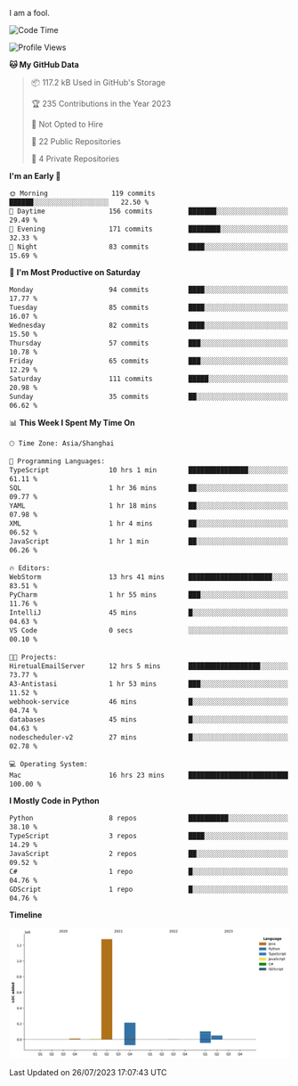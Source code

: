I am a fool.

<!--START_SECTION:waka-->
![Code Time](http://img.shields.io/badge/Code%20Time-567%20hrs%2057%20mins-blue)

![Profile Views](http://img.shields.io/badge/Profile%20Views-0-blue)

**🐱 My GitHub Data** 

> 📦 117.2 kB Used in GitHub's Storage 
 > 
> 🏆 235 Contributions in the Year 2023
 > 
> 🚫 Not Opted to Hire
 > 
> 📜 22 Public Repositories 
 > 
> 🔑 4 Private Repositories 
 > 
**I'm an Early 🐤** 

```text
🌞 Morning                119 commits         ██████░░░░░░░░░░░░░░░░░░░   22.50 % 
🌆 Daytime                156 commits         ███████░░░░░░░░░░░░░░░░░░   29.49 % 
🌃 Evening                171 commits         ████████░░░░░░░░░░░░░░░░░   32.33 % 
🌙 Night                  83 commits          ████░░░░░░░░░░░░░░░░░░░░░   15.69 % 
```
📅 **I'm Most Productive on Saturday** 

```text
Monday                   94 commits          ████░░░░░░░░░░░░░░░░░░░░░   17.77 % 
Tuesday                  85 commits          ████░░░░░░░░░░░░░░░░░░░░░   16.07 % 
Wednesday                82 commits          ████░░░░░░░░░░░░░░░░░░░░░   15.50 % 
Thursday                 57 commits          ███░░░░░░░░░░░░░░░░░░░░░░   10.78 % 
Friday                   65 commits          ███░░░░░░░░░░░░░░░░░░░░░░   12.29 % 
Saturday                 111 commits         █████░░░░░░░░░░░░░░░░░░░░   20.98 % 
Sunday                   35 commits          ██░░░░░░░░░░░░░░░░░░░░░░░   06.62 % 
```


📊 **This Week I Spent My Time On** 

```text
🕑︎ Time Zone: Asia/Shanghai

💬 Programming Languages: 
TypeScript               10 hrs 1 min        ███████████████░░░░░░░░░░   61.11 % 
SQL                      1 hr 36 mins        ██░░░░░░░░░░░░░░░░░░░░░░░   09.77 % 
YAML                     1 hr 18 mins        ██░░░░░░░░░░░░░░░░░░░░░░░   07.98 % 
XML                      1 hr 4 mins         ██░░░░░░░░░░░░░░░░░░░░░░░   06.52 % 
JavaScript               1 hr 1 min          ██░░░░░░░░░░░░░░░░░░░░░░░   06.26 % 

🔥 Editors: 
WebStorm                 13 hrs 41 mins      █████████████████████░░░░   83.51 % 
PyCharm                  1 hr 55 mins        ███░░░░░░░░░░░░░░░░░░░░░░   11.76 % 
IntelliJ                 45 mins             █░░░░░░░░░░░░░░░░░░░░░░░░   04.63 % 
VS Code                  0 secs              ░░░░░░░░░░░░░░░░░░░░░░░░░   00.10 % 

🐱‍💻 Projects: 
HiretualEmailServer      12 hrs 5 mins       ██████████████████░░░░░░░   73.77 % 
A3-Antistasi             1 hr 53 mins        ███░░░░░░░░░░░░░░░░░░░░░░   11.52 % 
webhook-service          46 mins             █░░░░░░░░░░░░░░░░░░░░░░░░   04.74 % 
databases                45 mins             █░░░░░░░░░░░░░░░░░░░░░░░░   04.63 % 
nodescheduler-v2         27 mins             █░░░░░░░░░░░░░░░░░░░░░░░░   02.78 % 

💻 Operating System: 
Mac                      16 hrs 23 mins      █████████████████████████   100.00 % 
```

**I Mostly Code in Python** 

```text
Python                   8 repos             ██████████░░░░░░░░░░░░░░░   38.10 % 
TypeScript               3 repos             ████░░░░░░░░░░░░░░░░░░░░░   14.29 % 
JavaScript               2 repos             ██░░░░░░░░░░░░░░░░░░░░░░░   09.52 % 
C#                       1 repo              █░░░░░░░░░░░░░░░░░░░░░░░░   04.76 % 
GDScript                 1 repo              █░░░░░░░░░░░░░░░░░░░░░░░░   04.76 % 
```



**Timeline**

![Lines of Code chart](https://raw.githubusercontent.com/VeejaLiu/VeejaLiu/master/assets/bar_graph.png)


 Last Updated on 26/07/2023 17:07:43 UTC
<!--END_SECTION:waka-->
